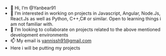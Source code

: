 - 👋 Hi, I’m @Yanbear91
- 👀 I’m interested in working on projects in Javascript, Angular, Node.Js, React.Js as well as Python, C++,C# or similar. Open to learning things i am not familiar with.
- 💞️ I’m looking to collaborate on projects related to the above mentioned development environments
- 📫 My email is yannissh91@gmail.com
- Here i will be putting my projects

<!---
Yanbear91/Yanbear91 is a ✨ special ✨ repository because its `README.md` (this file) appears on your GitHub profile.
You can click the Preview link to take a look at your changes.
--->
